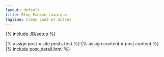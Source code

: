 ```yaml
---
layout: default
title: Blog Fabien Lamarque
tagline: Clean code et autres
---
```

{% include JB/setup %}



<div class="blog-index">  
  {% assign post = site.posts.first %}
  {% assign content = post.content %}
  {% include post_detail.html %}
</div>